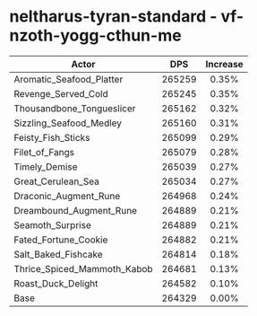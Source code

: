 # neltharus-tyran-standard - vf-nzoth-yogg-cthun-me
| Actor | DPS | Increase |
|---|:---:|:---:|
|Aromatic_Seafood_Platter|265259|0.35%|
|Revenge_Served_Cold|265245|0.35%|
|Thousandbone_Tongueslicer|265162|0.32%|
|Sizzling_Seafood_Medley|265160|0.31%|
|Feisty_Fish_Sticks|265099|0.29%|
|Filet_of_Fangs|265079|0.28%|
|Timely_Demise|265039|0.27%|
|Great_Cerulean_Sea|265034|0.27%|
|Draconic_Augment_Rune|264968|0.24%|
|Dreambound_Augment_Rune|264889|0.21%|
|Seamoth_Surprise|264889|0.21%|
|Fated_Fortune_Cookie|264882|0.21%|
|Salt_Baked_Fishcake|264814|0.18%|
|Thrice_Spiced_Mammoth_Kabob|264681|0.13%|
|Roast_Duck_Delight|264582|0.10%|
|Base|264329|0.00%|
